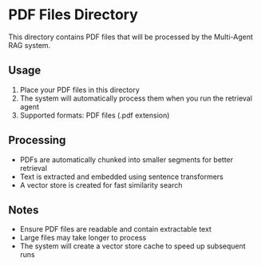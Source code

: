 # PDF Files Directory

This directory contains PDF files that will be processed by the Multi-Agent RAG system.

## Usage

1. Place your PDF files in this directory
2. The system will automatically process them when you run the retrieval agent
3. Supported formats: PDF files (.pdf extension)

## Processing

- PDFs are automatically chunked into smaller segments for better retrieval
- Text is extracted and embedded using sentence transformers
- A vector store is created for fast similarity search

## Notes

- Ensure PDF files are readable and contain extractable text
- Large files may take longer to process
- The system will create a vector store cache to speed up subsequent runs
